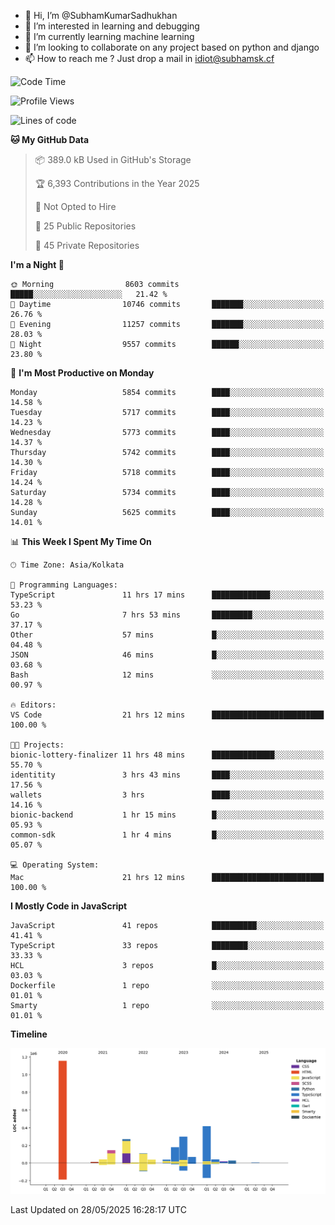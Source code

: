 - 👋 Hi, I’m @SubhamKumarSadhukhan
- 👀 I’m interested in learning and debugging
- 🌱 I’m currently learning machine learning
- 💞️ I’m looking to collaborate on any project based on python and django
- 📫 How to reach me ?
      Just drop a mail in idiot@subhamsk.cf

<!---
SubhamKumarSadhukhan/SubhamKumarSadhukhan is a ✨ special ✨ repository because its `README.md` (this file) appears on your GitHub profile.
You can click the Preview link to take a look at your changes.
--->


<!--START_SECTION:waka-->
![Code Time](http://img.shields.io/badge/Code%20Time-2%2C934%20hrs%2032%20mins-blue)

![Profile Views](http://img.shields.io/badge/Profile%20Views-1-blue)

![Lines of code](https://img.shields.io/badge/From%20Hello%20World%20I%27ve%20Written-2.9%20million%20lines%20of%20code-blue)

**🐱 My GitHub Data** 

> 📦 389.0 kB Used in GitHub's Storage 
 > 
> 🏆 6,393 Contributions in the Year 2025
 > 
> 🚫 Not Opted to Hire
 > 
> 📜 25 Public Repositories 
 > 
> 🔑 45 Private Repositories 
 > 
**I'm a Night 🦉** 

```text
🌞 Morning                8603 commits        █████░░░░░░░░░░░░░░░░░░░░   21.42 % 
🌆 Daytime                10746 commits       ███████░░░░░░░░░░░░░░░░░░   26.76 % 
🌃 Evening                11257 commits       ███████░░░░░░░░░░░░░░░░░░   28.03 % 
🌙 Night                  9557 commits        ██████░░░░░░░░░░░░░░░░░░░   23.80 % 
```
📅 **I'm Most Productive on Monday** 

```text
Monday                   5854 commits        ████░░░░░░░░░░░░░░░░░░░░░   14.58 % 
Tuesday                  5717 commits        ████░░░░░░░░░░░░░░░░░░░░░   14.23 % 
Wednesday                5773 commits        ████░░░░░░░░░░░░░░░░░░░░░   14.37 % 
Thursday                 5742 commits        ████░░░░░░░░░░░░░░░░░░░░░   14.30 % 
Friday                   5718 commits        ████░░░░░░░░░░░░░░░░░░░░░   14.24 % 
Saturday                 5734 commits        ████░░░░░░░░░░░░░░░░░░░░░   14.28 % 
Sunday                   5625 commits        ████░░░░░░░░░░░░░░░░░░░░░   14.01 % 
```


📊 **This Week I Spent My Time On** 

```text
🕑︎ Time Zone: Asia/Kolkata

💬 Programming Languages: 
TypeScript               11 hrs 17 mins      █████████████░░░░░░░░░░░░   53.23 % 
Go                       7 hrs 53 mins       █████████░░░░░░░░░░░░░░░░   37.17 % 
Other                    57 mins             █░░░░░░░░░░░░░░░░░░░░░░░░   04.48 % 
JSON                     46 mins             █░░░░░░░░░░░░░░░░░░░░░░░░   03.68 % 
Bash                     12 mins             ░░░░░░░░░░░░░░░░░░░░░░░░░   00.97 % 

🔥 Editors: 
VS Code                  21 hrs 12 mins      █████████████████████████   100.00 % 

🐱‍💻 Projects: 
bionic-lottery-finalizer 11 hrs 48 mins      ██████████████░░░░░░░░░░░   55.70 % 
identitity               3 hrs 43 mins       ████░░░░░░░░░░░░░░░░░░░░░   17.56 % 
wallets                  3 hrs               ████░░░░░░░░░░░░░░░░░░░░░   14.16 % 
bionic-backend           1 hr 15 mins        █░░░░░░░░░░░░░░░░░░░░░░░░   05.93 % 
common-sdk               1 hr 4 mins         █░░░░░░░░░░░░░░░░░░░░░░░░   05.07 % 

💻 Operating System: 
Mac                      21 hrs 12 mins      █████████████████████████   100.00 % 
```

**I Mostly Code in JavaScript** 

```text
JavaScript               41 repos            ██████████░░░░░░░░░░░░░░░   41.41 % 
TypeScript               33 repos            ████████░░░░░░░░░░░░░░░░░   33.33 % 
HCL                      3 repos             █░░░░░░░░░░░░░░░░░░░░░░░░   03.03 % 
Dockerfile               1 repo              ░░░░░░░░░░░░░░░░░░░░░░░░░   01.01 % 
Smarty                   1 repo              ░░░░░░░░░░░░░░░░░░░░░░░░░   01.01 % 
```



**Timeline**

![Lines of Code chart](https://raw.githubusercontent.com/SubhamKumarSadhukhan/SubhamKumarSadhukhan/main/assets/bar_graph.png)


 Last Updated on 28/05/2025 16:28:17 UTC
<!--END_SECTION:waka-->
